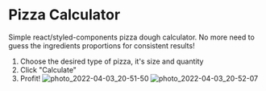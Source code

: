 # Pizza Calculator 
Simple react/styled-components pizza dough calculator. No more need to guess the ingredients proportions for consistent results! 
1. Choose the desired type of pizza, it's size and quantity
2. Click "Calculate"
3. Profit! 
![photo_2022-04-03_20-51-50](https://user-images.githubusercontent.com/36299471/161543650-1c0bc2d9-3f9e-49e5-970c-49bea0f96689.jpg)
![photo_2022-04-03_20-52-07](https://user-images.githubusercontent.com/36299471/161543921-40462b53-fbcc-4df3-a53a-e43ef1b465d5.jpg)
